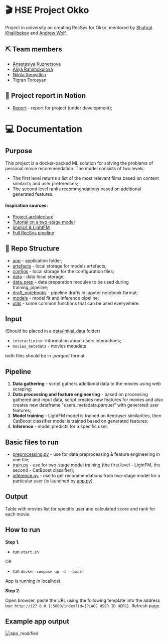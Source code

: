 # 🎬 HSE Project Okko
Project in university on creating RecSys for Okko, mentored by <a href="https://github.com/kshurik" target="_blank">Shuhrat Khalilbekov</a> and <a href="https://github.com/5x12" target="_blank">Andrew Wolf</a>.
## ⛏️ Team members
* <a href="https://github.com/missukrof" target="_blank">Anastasiya Kuznetsova</a>
* <a href="https://github.com/aliarahimckulova" target="_blank">Aliya Rahimckulova</a>
* <a href="https://github.com/PBspacey" target="_blank">Nikita Senyatkin</a>
* Tigran Torosyan
## 🌙 Project report in Notion
- <a href="https://www.notion.so/Okko_project-4327569d110c4e949d042abcd310f1ae" target="_blank">Report</a> - report for project (under development);
# 💻 Documentation
## Purpose
This project is a docker-packed ML solution for solving the problems of personal movie recommendation. The model consists of two levels: 
- The first level returns a list of the most relevant films based on content similarity and user preferences;
- The second level ranks recommendations based on additional generated features.
#### Inspiration sources:
* <a href="https://github.com/kshurik/rekkobook/tree/main/supplements/recsys" target="_blank">Project architecture</a>
* <a href="https://github.com/sharthZ23/your-second-recsys/blob/master/lecture_5/tutorial_hybrid_model.ipynb" target="_blank">Tutorial on a two-stage model</a>
* <a href="https://www.kaggle.com/code/sharthz23/implicit-lightfm/notebook" target="_blank">Implicit & LightFM</a>
* <a href="https://github.com/kshurik/rekkobook/blob/main/notebook_drafts/full_recsys_pipeline.ipynb" target="_blank">Full RecSys pipeline</a>
## 📁 Repo Structure
- <a href="https://github.com/missukrof/project-okko-final/tree/main/app" target="_blank">app</a> - application folder;
- <a href="https://github.com/missukrof/project-okko-final/tree/main/artefacts" target="_blank">artefacts</a> - local storage for models artefacts;
- <a href="https://github.com/missukrof/project-okko-final/tree/main/configs" target="_blank">configs</a> - local storage for the configuration files;
- <a href="https://github.com/missukrof/project-okko-final/tree/main/data" target="_blank">data</a> - data local storage;
- <a href="https://github.com/missukrof/project-okko-final/tree/main/data_prep" target="_blank">data_prep</a> - data preparation modules to be used during training_pipeline;
- <a href="https://github.com/missukrof/project-okko-final/tree/main/draft_notebooks" target="_blank">draft_notebooks</a> - pipeline drafts in jupyter notebook format;
- <a href="https://github.com/missukrof/project-okko-final/tree/main/models" target="_blank">models</a> - model fit and inference pipeline;
- <a href="https://github.com/missukrof/project-okko-final/tree/main/utils" target="_blank">utils</a> - some common functions that can be used everywhere.
## Input
(Should be placed in a <a href="https://github.com/missukrof/project-okko-final/tree/main/data/initial_data" target="_blank">data/initial_data</a> folder)
- `interactioins`- information about users interactions;
- `movies_metadata` - movies metadata.

both files should be in <i>.parquet</i> format.
## Pipeline
1. <b>Data gathering</b> - script gathers additional data to the movies using web scraping;
2. <b>Data processing and feature engineering</b> - based on processing gathered and input data, script creates new features for movies and also creates new dataframe "users_metadata.parquet" with generated user features;
3. <b>Model training</b> - LightFM model is trained on item/user similarities, then CatBoost classifier model is trained based on generated features;
4. <b>Inference</b> - model predicts for a specific user.
## Basic files to run
- <a href="https://github.com/missukrof/project-okko-final/blob/main/preprocessing.py" target="_blank">preprocessing.py</a> - use for data preprocessing & feature engineering in one file;
- <a href="https://github.com/missukrof/project-okko-final/blob/main/train.py" target="_blank">train.py</a> - use for two-stage model training (the first level - LightFM, the second - CatBoost classifier);
- <a href="https://github.com/missukrof/project-okko-final/blob/main/inference.py" target="_blank">inference.py</a> - use to get recommendations from two-stage model for a particular user (is launched by <a href="https://github.com/missukrof/project-okko-final/blob/main/app/app.py" target="_blank">app.py</a>).
## Output
Table with movies list for specific user and calculated score and rank for each movie.
## How to run
<b>Step 1.</b>
- run `start.sh`

OR

- run `docker-compose up -d --build`

App is running in localhost.

<b>Step 2.</b>

Open browser, paste the URL using the following template into the address bar: `http://127.0.0.1:5000/index?id={PLACE USER ID HERE}`. Refresh page.
## Example app output
![app_modified](https://github.com/missukrof/project-okko-final/assets/109980006/2f63923b-9fb8-42c8-bf71-f4bf01a1961b)
